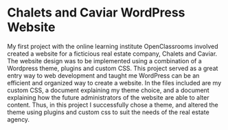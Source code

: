 # Chalets and Caviar WordPress Website

My first project with the online learning institute OpenClassrooms involved created a website for a ficticious real estate company, Chalets and Caviar.  The website design was to be implemented using a combination of a Wordpress theme, plugins and custom CSS.  This project served as a great entry way to web development and taught me WordPress can be an efficient and organized way to create a website.  In the files included are my custom CSS, a document explaining my theme choice, and a document explaining how the future administrators of the website are able to alter content.  Thus, in this project I successfully chose a theme, and altered the theme using plugins and custom css to suit the needs of the real estate agency.

